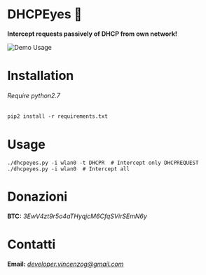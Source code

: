# DHCPEyes :eyes:
**Intercept requests passively of DHCP from own network!**

<img 
src="https://raw.githubusercontent.com/vincenzogianfelice/DHCPEyes/master/media/demo.png"
alt="Demo Usage"
align="middle"
/>

# Installation
###### Require python2.7

```
pip2 install -r requirements.txt
```
# Usage
```
./dhcpeyes.py -i wlan0 -t DHCPR  # Intercept only DHCPREQUEST
./dhcpeyes.py -i wlan0  # Intercept all
```

# Donazioni

**BTC:** *3EwV4zt9r5o4aTHyqjcM6CfqSVirSEmN6y*

# Contatti

**Email:** *developer.vincenzog@gmail.com*
